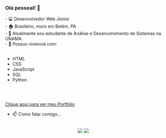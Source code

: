 ### Olá pessoal! 👋

<div>
- 💻 Desenvolvedor Web Júnior <br>
- 🏠 Brasileiro, moro em Belém, PA <br>
- 🔭 Atualmente sou estudante de Análise e Desenvolvimento de Sistemas na UNAMA. <br>
- 🌱 Possuo vivencia com: <br>
  <br><ul>
         <li>HTML</li>
         <li>CSS</li>
         <li>JavaScript</li>
         <li>SQL</li>
         <li>Python</li><br>
      </ul><br>
      
<a href='https://ednaldow.github.io/Site_Portfolio/'>Clique aqui para ver meu Portfólio</a><br>

- 📫 Como falar comigo... 
</div>
 
 <div align="center">
 <br>
<a href="https://www.linkedin.com/in/ednaldo-fran%C3%A7a-a93665237/" target="_blank"><img src="https://img.shields.io/badge/-LinkedIn-%230077B5?style=for-the-badge&logo=linkedin&logoColor=white" target="_blank"></a> 
<a href="mailto:ednaldow.correa@gmail.com" target="_blank"><img src="https://img.shields.io/badge/Gmail-D14836?style=for-the-badge&logo=gmail&logoColor=white" target="_blank"></a> 
</div>
